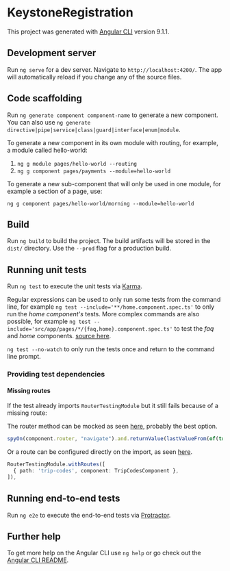 # KeystoneRegistration

This project was generated with [Angular CLI](https://github.com/angular/angular-cli) version 9.1.1.

## Development server

Run `ng serve` for a dev server. Navigate to `http://localhost:4200/`. The app will automatically reload if you change any of the source files.

## Code scaffolding

Run `ng generate component component-name` to generate a new component. You can also use `ng generate directive|pipe|service|class|guard|interface|enum|module`.

To generate a new component in its own module with routing, for example, a module called hello-world:

1. `ng g module pages/hello-world --routing`
2. `ng g component pages/payments --module=hello-world`

To generate a new sub-component that will only be used in one module, for example a section of a page, use:

`ng g component pages/hello-world/morning --module=hello-world`

## Build

Run `ng build` to build the project. The build artifacts will be stored in the `dist/` directory. Use the `--prod` flag for a production build.

## Running unit tests

Run `ng test` to execute the unit tests via [Karma](https://karma-runner.github.io).

Regular expressions can be used to only run some tests from the command line, for example `ng test --include='**/home.component.spec.ts'` to only run the _home component's_ tests. More complex commands are also possible, for example `ng test --include='src/app/pages/*/{faq,home}.component.spec.ts'` to test the _faq_ and _home_ components. [source here][1].

`ng test --no-watch` to only run the tests once and return to the command line prompt.

### Providing test dependencies

#### Missing routes

If the test already imports `RouterTestingModule` but it still fails because of a missing route:

The router method can be mocked as seen [here][2], probably the best option.

```typescript
spyOn(component.router, "navigate").and.returnValue(lastValueFrom(of(true)));
```

Or a route can be configured directly on the import, as seen [here][3].

```TypeScript
RouterTestingModule.withRoutes([
  { path: 'trip-codes', component: TripCodesComponent },
]),
```

## Running end-to-end tests

Run `ng e2e` to execute the end-to-end tests via [Protractor](http://www.protractortest.org/).

## Further help

To get more help on the Angular CLI use `ng help` or go check out the [Angular CLI README](https://github.com/angular/angular-cli/blob/master/README.md).

[1]: https://stackoverflow.com/a/63088940/2557030
[2]: https://stackoverflow.com/a/47201928/2557030
[3]: https://stackoverflow.com/a/56565810/2557030
